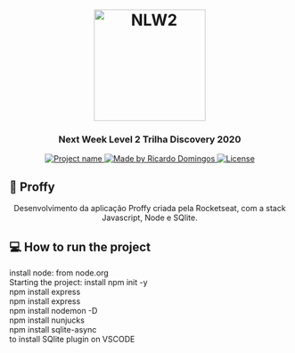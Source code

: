 <h1 align="center">
    <img alt="NLW2" src="https://camo.githubusercontent.com/54efec292d34c74b8708ee18e341af7b10b644ae/68747470733a2f2f7265732e636c6f7564696e6172792e636f6d2f726166616d61746f736f2f696d6167652f75706c6f61642f76313539363439393035352f50726f6a656374732f6e6c77322f6e6c77325f75696977346e2e737667" width="200px" />
</h1>

<h3 align="center">
  Next Week Level 2 Trilha Discovery 2020
</h3>

<p align="center">
  
  <a href="https://rocketseat.com.br">
    <img alt="Project name" src="https://img.shields.io/badge/Project%20name-Proffy-%23F8952D">
  </a>

  <a href="https://app.rocketseat.com.br/me/ricardo-bento-1566882242">
    <img alt="Made by Ricardo Domingos" src="https://img.shields.io/badge/made%20by-Ricardo Domingos-%23F8952D">
  </a>  

  <a href="LICENSE" >
    <img alt="License" src="https://img.shields.io/badge/license-MIT-%23F8952D">
  </a>

</p>

## :rocket: Proffy

<p align="center">
  Desenvolvimento da aplicação Proffy criada pela Rocketseat, com a stack Javascript, Node e SQlite.
</p>

## :computer: How to run the project

<p>install node: from node.org<br>
  Starting the project: install npm init -y<br>
  npm install express<br>
  npm install express<br>
  npm install nodemon -D<br>
  npm install nunjucks<br>
  npm install sqlite-async<br>
  to install SQlite plugin on VSCODE
</p>
